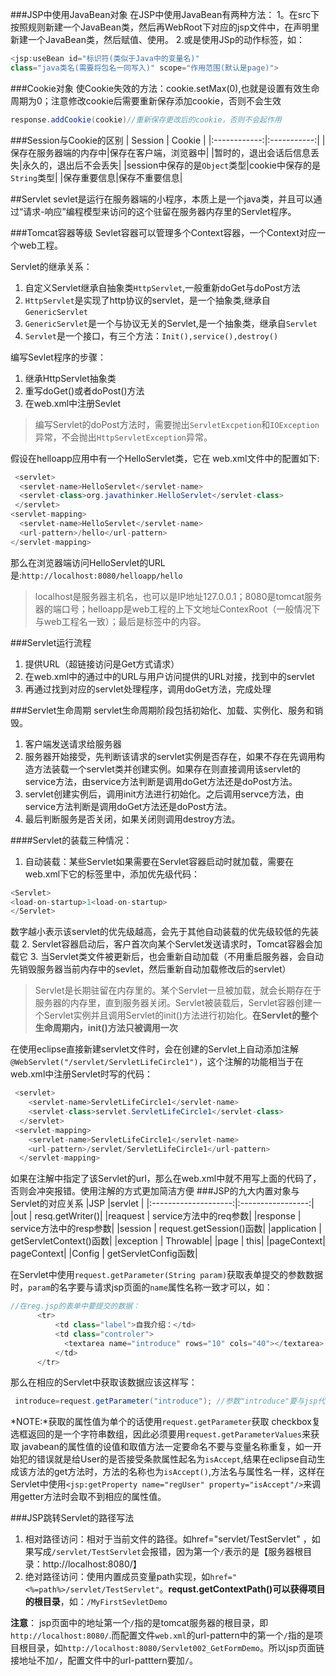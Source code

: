 ###JSP中使用JavaBean对象
在JSP中使用JavaBean有两种方法：
1。在src下按照规则新建一个JavaBean类，然后再WebRoot下对应的jsp文件中，在声明里新建一个JavaBean类，然后赋值、使用。
2.或是使用JSp的动作标签，如：
```java
<jsp:useBean id="标识符(类似于Java中的变量名)" 
class="java类名(需要将包名一同写入)" scope="作用范围(默认是page)">
```
###Cookie对象
使Cookie失效的方法：cookie.setMax(0),也就是设置有效生命周期为0；注意修改cookie后需要重新保存添加cookie，否则不会生效
```java
response.addCookie(cookie)//重新保存更改后的cookie，否则不会起作用
```

###Session与Cookie的区别
|   Session  |   Cookie  |
|:------------:|:-----------:|
|保存在服务器端的内存中|保存在客户端，浏览器中|
|暂时的，退出会话后信息丢失|永久的，退出后不会丢失|
|session中保存的是`Object`类型|cookie中保存的是`String`类型|
|保存重要信息|保存不重要信息|

##Servlet
sevlet是运行在服务器端的小程序，本质上是一个java类，并且可以通过“请求-响应”编程模型来访问的这个驻留在服务器内存里的Servlet程序。

###Tomcat容器等级
Sevlet容器可以管理多个Context容器，一个Context对应一个web工程。

Servlet的继承关系：
1. 自定义Servlet继承自抽象类`HttpServlet`,一般重新doGet与doPost方法
2. `HttpServlet`是实现了http协议的servlet，是一个抽象类,继承自`GenericServlet`
3. `GenericServlet`是一个与协议无关的Servlet,是一个抽象类，继承自`Servlet`
4. `Servlet`是一个接口，有三个方法：`Init(),service(),destroy()`

编写Sevlet程序的步骤：
1. 继承HttpServlet抽象类
2. 重写doGet()或者doPost()方法
3. 在web.xml中注册Sevlet

>编写Servlet的doPost方法时，需要抛出`ServletExcpetion`和`IOException`异常，不会抛出`HttpServletException`异常。

假设在helloapp应用中有一个HelloServlet类，它在 web.xml文件中的配置如下:
```java
 <servlet>   
  <servlet-name>HelloServlet</servlet-name>    
  <servlet-class>org.javathinker.HelloServlet</servlet-class>
 </servlet>  
<servlet-mapping>   
  <servlet-name>HelloServlet</servlet-name>  
  <url-pattern>/hello</url-pattern>
</servlet-mapping>  
```
那么在浏览器端访问HelloServlet的URL是:`http://localhost:8080/helloapp/hello`
>localhost是服务器主机名，也可以是IP地址127.0.0.1；8080是tomcat服务器的端口号；helloapp是web工程的上下文地址ContexRoot（一般情况下与web工程名一致）；最后是<url-pattern/>标签中的内容。

###Servlet运行流程
1. 提供URL（超链接访问是Get方式请求）
2. 在web.xml中的通过<url-pattern>中的URL与用户访问提供的URL对接，找到<servlet-name>中的servlet
3. 再通过<servlet-class>找到对应的servlet处理程序，调用doGet方法，完成处理

###Servlet生命周期
servlet生命周期阶段包括初始化、加载、实例化、服务和销毁。
1. 客户端发送请求给服务器
2. 服务器开始接受，先判断该请求的servlet实例是否存在，如果不存在先调用构造方法装载一个servlet类并创建实例。如果存在则直接调用该servlet的service方法，由service方法判断是调用doGet方法还是doPost方法。
3. servlet创建实例后，调用init方法进行初始化。之后调用servce方法，由service方法判断是调用doGet方法还是doPost方法。
4. 最后判断服务是否关闭，如果关闭则调用destroy方法。

####Servlet的装载三种情况：
1. 自动装载：某些Servlet如果需要在Servlet容器启动时就加载，需要在web.xml下它的<Servlet>标签里中，添加优先级代码：
```java
<Servlet>
<load-on-startup>1<load-on-startup>
</Servlet>
```
数字越小表示该servlet的优先级越高，会先于其他自动装载的优先级较低的先装载
2. Servlet容器启动后，客户首次向某个Servlet发送请求时，Tomcat容器会加载它
3. 当Servlet类文件被更新后，也会重新自动加载（不用重启服务器，会自动先销毁服务器当前内存中的sevlet，然后重新自动加载修改后的servlet）

>Servlet是长期驻留在内存里的。某个Servlet一旦被加载，就会长期存在于服务器的内存里，直到服务器关闭。Servlet被装载后，Servlet容器创建一个Servlet实例并且调用Servlet的init()方法进行初始化。**在Servlet的整个生命周期内，init()方法只被调用一次**

在使用eclipse直接新建servlet文件时，会在创建的Servlet上自动添加注解`@WebServlet("/servlet/ServletLifeCircle1")`，这个注解的功能相当于在web.xml中注册Servlet时写的代码：
```java
 <servlet>
    <servlet-name>ServletLifeCircle1</servlet-name>
    <servlet-class>servlet.ServletLifeCircle1</servlet-class>
  </servlet>
 <servlet-mapping>
    <servlet-name>ServletLifeCircle1</servlet-name>
    <url-pattern>/servlet/ServletLifeCircle1</url-pattern>
  </servlet-mapping> 
```
如果在注解中指定了该Servlet的url，那么在web.xml中就不用写上面的代码了，否则会冲突报错。使用注解的方式更加简洁方便
###JSP的九大内置对象与Servlet的对应关系
|JSP                 |servlet              |
|:--------------------:|:-----------------:|
|out | resq.getWriter()|
|reaquest |  service方法中的req参数| 
|response |   service方法中的resp参数|
|session  |   request.getSession()函数|
|application |  getServletContext()函数|
|exception |  Throwable|
|page |  this|
|pageContext|  pageContext|
|Config |  getServletConfig函数|


在Servlet中使用`request.getParameter(String param)`获取表单提交的参数数据时，`param`的名字要与请求jsp页面的`name`属性名称一致才可以，如：
```java
//在reg.jsp的表单中要提交的数据：
      <tr>
          <td class="label">自我介绍：</td>
          <td class="controler">
            <textarea name="introduce" rows="10" cols="40"></textarea>
          </td>
      </tr>
```
那么在相应的Servlet中获取该数据应该这样写：
```java
 introduce=request.getParameter("introduce"); //参数"introduce"要与jsp代码中的name属性值一致
```

*NOTE:*获取的属性值为单个的话使用`request.getParameter`获取
checkbox复选框返回的是一个字符串数组，因此必须要用`request.getParameterValues`来获取
javabean的属性值的设值和取值方法一定要命名不要与变量名称重复，如一开始犯的错误就是给User的是否接受条款属性起名为`isAccept`,结果在eclipse自动生成该方法的get方法时，方法的名称也为`isAccept()`,方法名与属性名一样，这样在Servlet中使用`<jsp:getProperty name="regUser" property="isAccept"/>`来调用getter方法时会取不到相应的属性值。

###JSP跳转Servlet的路径写法
1. 相对路径访问：相对于当前文件的路径。如href="servlet/TestServlet" ，如果写成`/servlet/TestServlet`会报错，因为第一个`/`表示的是【服务器根目录：http://localhost:8080/】
2. 绝对路径访问：使用内置成员变量path实现，如`href="<%=path%>/servlet/TestServlet"`。**requst.getContextPath()可以获得项目的根目录**，如：`/MyFirstSevletDemo`

**注意**：
jsp页面中的地址第一个`/`指的是tomcat服务器的根目录，即`http://localhost:8080/`.而配置文件`web.xml`的url-pattern中的第一个`/`指的是项目根目录，如`http://localhost:8080/Servlet002_GetFormDemo`。所以jsp页面链接地址不加`/`，配置文件中的url-patttern要加`/`。